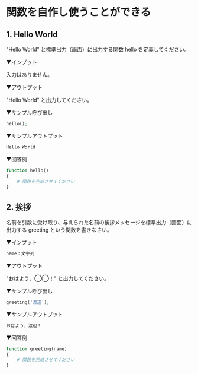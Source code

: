 # 関数を自作し使うことができる

## 1. Hello World

"Hello World" と標準出力（画面）に出力する関数 hello を定義してください。

▼インプット

入力はありません。

▼アウトプット

"Hello World" と出力してください。

▼サンプル呼び出し

```php
hello();
```

▼サンプルアウトプット

```php
Hello World
```

▼回答例

```php
function hello()
{
    # 関数を完成させてください
}
```

## 2. 挨拶

名前を引数に受け取り、与えられた名前の挨拶メッセージを標準出力（画面）に出力する greeting という関数を書きなさい。

▼インプット

```php
name：文字列
```

▼アウトプット

"おはよう、◯◯！" と出力してください。

▼サンプル呼び出し

```php
greeting('渡辺');
```

▼サンプルアウトプット

```php
おはよう、渡辺！
```

▼回答例

```php
function greeting(name)
{
    # 関数を完成させてください
}
```

